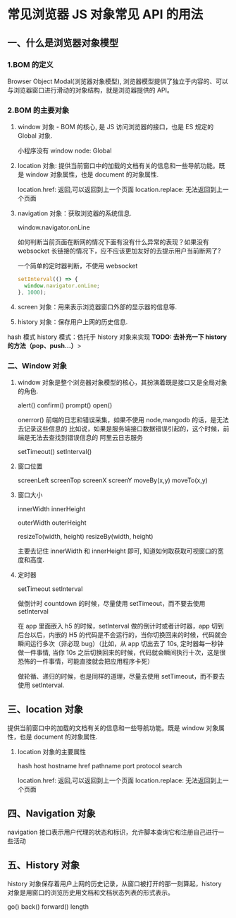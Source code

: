 # 常见浏览器 JS 对象常见 API 的用法

## 一、什么是浏览器对象模型

### 1.BOM 的定义

Browser Object Modal(浏览器对象模型), 浏览器模型提供了独立于内容的、可以与浏览器窗口进行滑动的对象结构，就是浏览器提供的 API。

### 2.BOM 的主要对象

1. window 对象 - BOM 的核心, 是 JS 访问浏览器的接口，也是 ES 规定的 Global 对象.

   小程序没有 window
   node: Global

2. location 对象: 提供当前窗口中的加载的文档有关的信息和一些导航功能。既是 window 对象属性，也是 document 的对象属性.

   location.href: 返回,可以返回到上一个页面
   location.replace: 无法返回到上一个页面

3. navigation 对象：获取浏览器的系统信息.

   window.navigator.onLine

   如何判断当前页面在断网的情况下面有没有什么异常的表现？如果没有 websocket 长链接的情况下，应不应该更加友好的去提示用户当前断网了?

   一个简单的定时器判断，不使用 websocket

   ```js
   setInterval(() => {
     window.navigator.onLine;
   }, 1000);
   ```

4. screen 对象：用来表示浏览器窗口外部的显示器的信息等.

5. history 对象：保存用户上网的历史信息.

hash 模式
history 模式：依托于 history 对象来实现
<strong>TODO: 去补充一下 history 的方法（pop、push...）</strong>>

### 二、Window 对象

1. window 对象是整个浏览器对象模型的核心，其扮演着既是接口又是全局对象的角色.

   alert()
   confirm()
   prompt()
   open()

   onerror()
   前端的日志和错误采集，如果不使用 node,mangodb 的话，是无法去记录这些信息的
   比如说，如果是服务端接口数据错误引起的，这个时候，前端是无法去查找到错误信息的
   阿里云日志服务

   setTimeout()
   setInterval()

2. 窗口位置

   screenLeft
   screenTop
   screenX
   screenY
   moveBy(x,y)
   moveTo(x,y)

3. 窗口大小

   innerWidth
   innerHeight

   outerWidth
   outerHeight

   resizeTo(width, height)
   resizeBy(width, height)

   主要去记住 innerWidth 和 innerHeight 即可, 知道如何取获取可视窗口的宽度和高度.

4. 定时器

   setTimeout
   setInterval

   做倒计时 countdown 的时候，尽量使用 setTimeout，而不要去使用 setInterval

   在 app 里面嵌入 h5 的时候，setInterval 做的倒计时或者计时器，app 切到后台以后，内嵌的 H5 的代码是不会运行的，当你切换回来的时候，代码就会瞬间运行多次（非必现 bug）（比如，从 app 切出去了 10s, 定时器每一秒钟做一件事情, 当你 10s 之后切换回来的时候，代码就会瞬间执行十次，这是很恐怖的一件事情，可能直接就会把应用程序卡死）

   做轮循、递归的时候，也是同样的道理，尽量去使用 setTimeout，而不要去使用 setInterval.

## 三、location 对象

提供当前窗口中的加载的文档有关的信息和一些导航功能。既是 window 对象属性，也是 document 的对象属性.

1. location 对象的主要属性

   hash
   host
   hostname
   href
   pathname
   port
   protocol
   search

   location.href: 返回,可以返回到上一个页面
   location.replace: 无法返回到上一个页面

## 四、Navigation 对象

navigation 接口表示用户代理的状态和标识，允许脚本查询它和注册自己进行一些活动

## 五、History 对象

history 对象保存着用户上网的历史记录，从窗口被打开的那一刻算起，history 对象是用窗口的浏览历史用文档和文档状态列表的形式表示。

go()
back()
forward()
length
